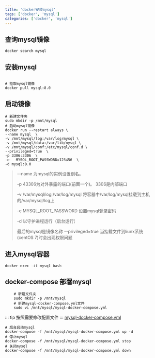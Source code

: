 ```yaml
---
title: 'docker安装mysql'
tags: ['docker', 'mysql']
categories: ['docker', 'mysql']
---
```


## 查询mysql镜像

```shell
docker search mysql
```

## 安装mysql

```shell

# 拉取mysql镜像
docker pull mysql:8.0
```

## 启动镜像

```shell
# 新建文件夹
sudo mkdir -p /mnt/mysql
# 启动mysql镜像
docker run --restart always \
--name mysql  \
-v /mnt/mysql/log:/var/log/mysql \
-v /mnt/mysql/data:/var/lib/mysql \
-v /mnt/mysql/conf:/etc/mysql/conf.d \
--privileged=true  \
-p 3306:3306  \
-e   MYSQL_ROOT_PASSWORD=123456  \
-d mysql:8.0
```

> --name 为mysql的实例设置别名。
>
> -p 43306为对外暴露的端口(前面一个)。
> 3306是内部端口
>
> -v /var/mysql/log:/var/log/mysql 将容器中/var/log/mysql挂载到主机的/var/mysql/log上
>
> -e MYSQL_ROOT_PASSWORD 设置mysql登录密码
>
> -d 以守护进程运行（后台运行）
>
> 最后的mysql是镜像名称
> --privileged=true 当挂载文件到liunx系统(centOS 7)时会出现权限问题


## 进入mysql容器

```shell
docker exec -it mysql bash
```

## docker-compose 部署mysql
    
```shell
    # 新建文件夹
    sudo mkdir -p /mnt/mysql
    # 新建mysql-docker-compose.yml文件
    sudo vi /mnt/mysql/mysql-docker-compose.yml
```
::: tip 按照需要修改配置文件
:::
[mysql-docker-compose.yml](mysql-docker-compose.yml)    
 
```shell
# 后台启动mysql
docker-compose -f /mnt/mysql/mysql-docker-compose.yml up -d
# 停止mysql
docker-compose -f /mnt/mysql/mysql-docker-compose.yml stop    
# 关闭mysql
docker-compose -f /mnt/mysql/mysql-docker-compose.yml down
        
```